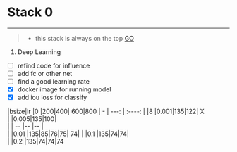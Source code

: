 ﻿# Stack 0


---
> * this stack is always on the top
[GO][1]

 1. Deep Learning
- [ ] refind code for influence
- [ ] add fc or other net
- [ ] find a good learning rate
- [x] docker image for running model
- [x] add iou loss for classify

|bsize|lr |0  |200|400|	600|800
| - | ---:    | :----:  |
|8  |0.001|135|122| X		
|	|0.005|135|100| 			
|	| --  |-- |-- | 			
|	|0.01    |135|85|76|75|	74|
|	|0.1	 |135|74|74|	
|	|0.2	 |135|74|74|74


  [1]: https://www.zybuluo.com/mdeditor#952601